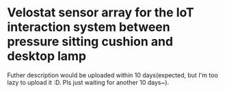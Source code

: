 # Velostat sensor array for the IoT interaction system between pressure sitting cushion and desktop lamp
 
Futher description would be uploaded within 10 days(expected, but I'm too lazy to upload it :D. Pls just waiting for another 10 days~).

